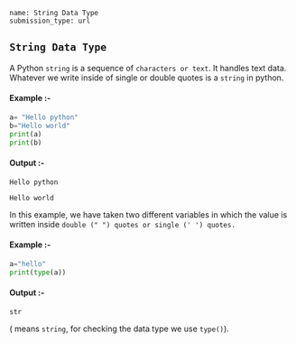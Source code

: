 ```ngMeta
name: String Data Type
submission_type: url
```

## `String Data Type`
 
A Python `string` is a sequence of `characters or text`. It handles text data. Whatever we write inside of single or double quotes is a `string` in python.

#### Example :-

```python
a= "Hello python"
b="Hello world"
print(a)
print(b)
```
#### Output :-

`Hello python`

`Hello world`

In this example, we have taken two different variables in which the value is written inside `double (" ") quotes or single (' ') quotes.`

#### Example :-
```python
a="hello"
print(type(a))
```
#### Output :-

`str`

( means `string`, for checking the data type we use `type()`).
